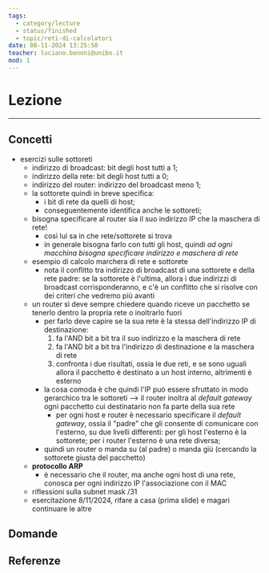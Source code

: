 ```yaml
---
tags:
  - category/lecture
  - status/finished
  - topic/reti-di-calcolatori
date: 08-11-2024 13:25:50
teacher: luciano.bononi@unibo.it
mod: 1
---
```

# Lezione
---
## Concetti
- esercizi sulle sottoreti
	- indirizzo di broadcast: bit degli host tutti a 1;
	- indirizzo della rete: bit degli host tutti a 0;
	- indirizzo del router: indirizzo del broadcast meno 1;
	- la sottorete quindi in breve specifica:
		- i bit di rete da quelli di host;
		- conseguentemente identifica anche le sottoreti;
	- bisogna specificare al router sia il suo indirizzo IP che la maschera di rete!
		- così lui sa in che rete/sottorete si trova
		- in generale bisogna farlo con tutti gli host, quindi _ad ogni macchina bisogna specificare indirizzo e maschera di rete_
	- esempio di calcolo marchera di rete e sottorete
		- nota il conflitto tra indirizzo di broadcast di una sottorete e della rete padre: se la sottorete è l'ultima, allora i due indirizzi di broadcast corrisponderanno, e c'è un conflitto che si risolve con dei criteri che vedremo più avanti
	- un router si deve sempre chiedere quando riceve un pacchetto se tenerlo dentro la propria rete o inoltrarlo fuori
		- per farlo deve capire se la sua rete è la stessa dell'indirizzo IP di destinazione:
			1. fa l'AND bit a bit tra il suo indirizzo e la maschera di rete
			2. fa l'AND bit a bit tra l'indirizzo di destinazione e la maschera di rete
			3. confronta i due risultati, ossia le due reti, e se sono uguali allora il pacchetto è destinato a un host interno, altrimenti è esterno
		- la cosa comoda è che quindi l'IP può essere sfruttato in modo gerarchico tra le sottoreti --> il router inoltra al _default gateway_ ogni pacchetto cui destinatario non fa parte della sua rete
			- per ogni host e router è necessario specificare il _default gateway_, ossia il "padre" che gli consente di comunicare con l'esterno, su due livelli differenti: per gli host l'esterno è la sottorete; per i router l'esterno è una rete diversa;
		- quindi un router o manda su (al padre) o manda giù (cercando la sottorete giusta del pacchetto)
	- **protocollo ARP**
		- è necessario che il router, ma anche ogni host di una rete, conosca per ogni indirizzo IP l'associazione con il MAC
	- riflessioni sulla subnet mask /31
	- esercitazione 8/11/2024, rifare a casa (prima slide) e magari continuare le altre

## Domande

## Referenze
